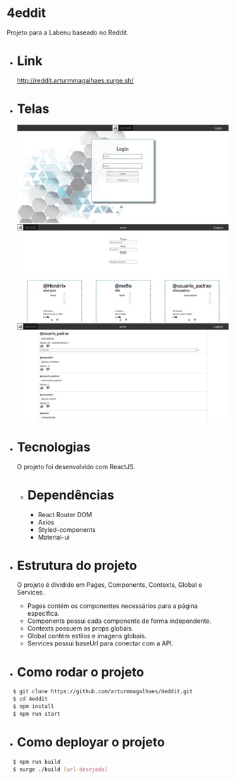 # 4eddit
Projeto para a Labenu baseado no Reddit.

- # Link
  http://reddit.arturmmagalhaes.surge.sh/

- # Telas
  <img src="./src/Global/4eddit-login.png" />
  <img src="./src/Global/4eddit-feed.png" />
  <img src="./src/Global/4eddit-post.png" />
  
- # Tecnologias
  O projeto foi desenvolvido com ReactJS.

  - # Dependências
    - React Router DOM
    - Axios
    - Styled-components
    - Material-ui

- # Estrutura do projeto

  O projeto é dividido em Pages, Components, Contexts, Global e Services.
    - Pages contém os componentes necessários para a página específica.
    - Components possui cada componente de forma independente.
    - Contexts possuem as props globais.
    - Global contém estilos e imagens globais.
    - Services possui baseUrl para conectar com a API.

- # Como rodar o projeto
```bash
  $ git clone https://github.com/arturmmagalhaes/4eddit.git
  $ cd 4eddit
  $ npm install
  $ npm run start
```
- # Como deployar o projeto
```bash
  $ npm run build
  $ surge ./build [url-desejada]
```
